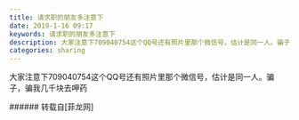 ```yaml
---
title: 请求职的朋友多注意下
date: 2019-1-16 09:17
keywords: 请求职的朋友多注意下
description: 大家注意下709040754这个QQ号还有照片里那个微信号，估计是同一人。骗子，骗我几千块去呷药
categories: sharing
---
```

<td class="t_f" id="postmessage_2704056">

大家注意下709040754这个QQ号还有照片里那个微信号，估计是同一人。骗子，骗我几千块去呷药<br/>
</td>
###### 转载自[菲龙网]